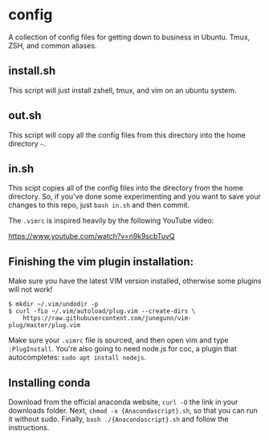 # config
A collection of config files for getting down to business in Ubuntu. Tmux, ZSH, and common aliases.

## install.sh
This script will just install zshell, tmux, and vim on an ubuntu system.

## out.sh
This script will copy all the config files from this directory into the home directory `~`.

## in.sh
This scipt copies all of the config files into the directory from the home directory.
So, if you've done some experimenting and you want to save your changes to this repo,
just `bash in.sh` and then commit.

The `.vimrc` is inspired heavily by the following YouTube video:

https://www.youtube.com/watch?v=n9k9scbTuvQ

## Finishing the vim plugin installation:

Make sure you have the latest VIM version installed, otherwise some plugins will not work!
```
$ mkdir ~/.vim/undodir -p
$ curl -fLo ~/.vim/autoload/plug.vim --create-dirs \
    https://raw.githubusercontent.com/junegunn/vim-plug/master/plug.vim
```

Make sure your `.vimrc` file is sourced, and then open vim and type `:PlugInstall`.
You're also going to need node.js for coc, a plugin that autocompletes: `sudo apt install nodejs`.
## Installing conda
Download from the official anaconda website, `curl -O` the link in your downloads folder.
Next, `chmod -x {Anacondascript}.sh`, so that you can run it without sudo.
Finally, `bash ./{Anacondascript}.sh` and follow the instructions.
